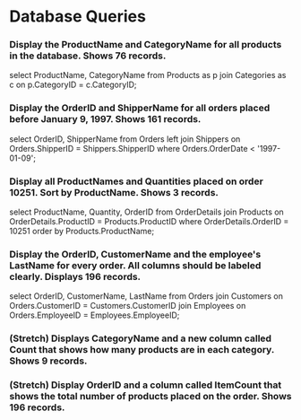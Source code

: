 # Database Queries

### Display the ProductName and CategoryName for all products in the database. Shows 76 records.
select ProductName, CategoryName from Products as p 
join Categories as c 
on p.CategoryID = c.CategoryID;

### Display the OrderID and ShipperName for all orders placed before January 9, 1997. Shows 161 records.
select OrderID, ShipperName from Orders 
left join Shippers on Orders.ShipperID = Shippers.ShipperID 
where Orders.OrderDate < '1997-01-09';

### Display all ProductNames and Quantities placed on order 10251. Sort by ProductName. Shows 3 records.
select ProductName, Quantity, OrderID from OrderDetails
join Products on OrderDetails.ProductID = Products.ProductID 
where OrderDetails.OrderID = 10251 
order by Products.ProductName;

### Display the OrderID, CustomerName and the employee's LastName for every order. All columns should be labeled clearly. Displays 196 records.
select OrderID, CustomerName, LastName from Orders 
join Customers on Orders.CustomerID = Customers.CustomerID 
join Employees on Orders.EmployeeID = Employees.EmployeeID;

### (Stretch)  Displays CategoryName and a new column called Count that shows how many products are in each category. Shows 9 records.

### (Stretch) Display OrderID and a  column called ItemCount that shows the total number of products placed on the order. Shows 196 records. 
